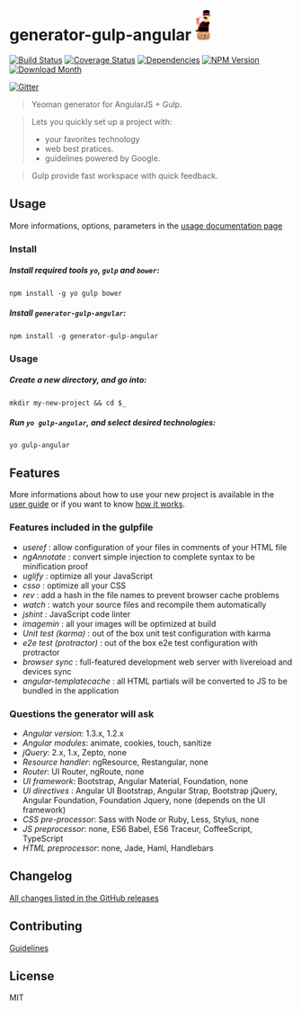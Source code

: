 # generator-gulp-angular ![Logo](app/templates/src/assets/images/generator-gulp-angular-logo.png)

[![Build Status](https://img.shields.io/travis/Swiip/generator-gulp-angular/master.svg?style=flat)](http://travis-ci.org/Swiip/generator-gulp-angular)
[![Coverage Status](http://img.shields.io/coveralls/Swiip/generator-gulp-angular.svg?style=flat)](https://coveralls.io/r/Swiip/generator-gulp-angular?branch=master)
[![Dependencies](http://img.shields.io/david/Swiip/generator-gulp-angular.svg?style=flat)](https://david-dm.org/eleven-labs/generator-gulp-angular)
[![NPM Version](http://img.shields.io/npm/v/generator-gulp-angular.svg?style=flat)](https://www.npmjs.org/package/generator-gulp-angular)
[![Download Month](http://img.shields.io/npm/dm/generator-gulp-angular.svg?style=flat)](https://www.npmjs.org/package/generator-gulp-angular)

[![Gitter](http://img.shields.io/badge/Gitter-room-brightgreen.svg?style=flat)](https://gitter.im/Swiip/generator-gulp-angular)

> Yeoman generator for AngularJS + Gulp.

> Lets you quickly set up a project with:
> * your favorites technology
> * web best pratices.
> * guidelines powered by Google.

> Gulp provide fast workspace with quick feedback.


## Usage

More informations, options, parameters in the [usage documentation page](docs/usage.md)

### Install

##### Install required tools `yo`, `gulp` and `bower`:
```
npm install -g yo gulp bower
```

##### Install `generator-gulp-angular`:
```
npm install -g generator-gulp-angular
```


### Usage

##### Create a new directory, and go into:
```
mkdir my-new-project && cd $_
```

##### Run `yo gulp-angular`, and select desired technologies:
```
yo gulp-angular
```


## Features

More informations about how to use your new project is available in the [user guide](docs/user-guide.md) or if you want to know [how it works](docs/how-it-works.md).

### Features included in the gulpfile

* *useref* : allow configuration of your files in comments of your HTML file
* *ngAnnotate* : convert simple injection to complete syntax to be minification proof
* *uglify* : optimize all your JavaScript
* *csso* : optimize all your CSS
* *rev* : add a hash in the file names to prevent browser cache problems
* *watch* : watch your source files and recompile them automatically
* *jshint* : JavaScript code linter
* *imagemin* : all your images will be optimized at build
* *Unit test (karma)* : out of the box unit test configuration with karma
* *e2e test (protractor)* : out of the box e2e test configuration with protractor
* *browser sync* : full-featured development web server with livereload and devices sync
* *angular-templatecache* : all HTML partials will be converted to JS to be bundled in the application


### Questions the generator will ask

* *Angular version*: 1.3.x, 1.2.x
* *Angular modules*: animate, cookies, touch, sanitize
* *jQuery*: 2.x, 1.x, Zepto, none
* *Resource handler*: ngResource, Restangular, none
* *Router*: UI Router, ngRoute, none
* *UI framework*: Bootstrap, Angular Material, Foundation, none
* *UI directives* : Angular UI Bootstrap, Angular Strap, Bootstrap jQuery, Angular Foundation, Foundation Jquery, none (depends on the UI framework)
* *CSS pre-processor*: Sass with Node or Ruby, Less, Stylus, none
* *JS preprocessor*: none, ES6 Babel, ES6 Traceur, CoffeeScript, TypeScript
* *HTML preprocessor*: none, Jade, Haml, Handlebars



## Changelog

[All changes listed in the GitHub releases](https://github.com/Swiip/generator-gulp-angular/releases)


## Contributing

[Guidelines](CONTRIBUTING.md)


## License

MIT
